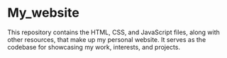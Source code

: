 # My_website
This repository contains the HTML, CSS, and JavaScript files, along with other resources, that make up my personal website. It serves as the codebase for showcasing my work, interests, and projects.
